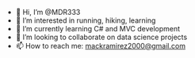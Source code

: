 - 👋 Hi, I’m @MDR333
- 👀 I’m interested in running, hiking, learning
- 🌱 I’m currently learning C# and MVC development
- 💞️ I’m looking to collaborate on data science projects
- 📫 How to reach me: mackramirez2000@gmail.com

<!---
MDR333/MDR333 is a ✨ special ✨ repository because its `README.md` (this file) appears on your GitHub profile.
You can click the Preview link to take a look at your changes.
--->
